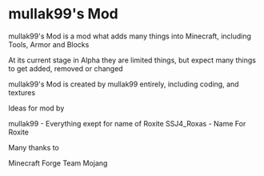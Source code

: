 mullak99's Mod
============

mullak99's Mod is a mod what adds many things into Minecraft, including Tools, Armor and Blocks

At its current stage in Alpha they are limited things, but expect many things to get added, removed or changed

mullak99's Mod is created by mullak99 entirely, including coding, and textures



Ideas for mod by

mullak99 - Everything exept for name of Roxite
SSJ4_Roxas - Name For Roxite




Many thanks to

Minecraft Forge Team
Mojang
